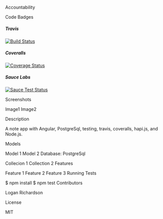 Accountability

Code Badges

##### Travis
[![Build Status](https://travis-ci.org/GLoganDR/accountability.svg?branch=master)](https://travis-ci.org/GLoganDR/accountability)

##### Coveralls
[![Coverage Status](https://coveralls.io/repos/GLoganDR/accountability/badge.png?branch=master)](https://coveralls.io/r/GLoganDR/accountability?branch=master)

##### Sauce Labs
[![Sauce Test Status](https://saucelabs.com/browser-matrix/logan-accountability.svg)](https://saucelabs.com/u/logan-accountability)


Screenshots

Image1 Image2

Description

A note app with Angular, PostgreSql, testing, travis, coveralls, hapi.js, and Node.js.

Models

Model 1
Model 2
Database: PostgreSql

Collecion 1
Collection 2
Features

Feature 1
Feature 2
Feature 3
Running Tests

$ npm install
$ npm test
Contributors

Logan Richardson

License

MIT
